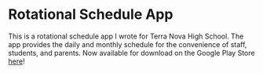 # Rotational Schedule App

<p>This is a rotational schedule app I wrote for Terra Nova High School.
The app provides the daily and monthly schedule for the convenience of
staff, students, and parents. Now available for download on the 
Google Play Store <a href = "https://play.google.com/store/apps/details?id=com.adam.rotationalschedule" target = "blank">here</a>!</p>
